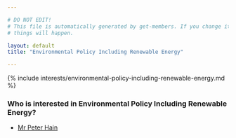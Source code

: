 ```yaml
---

# DO NOT EDIT!
# This file is automatically generated by get-members. If you change it, bad
# things will happen.

layout: default
title: "Environmental Policy Including Renewable Energy"

---
```


{% include interests/environmental-policy-including-renewable-energy.md %}

### Who is interested in Environmental Policy Including Renewable Energy?


* [Mr Peter Hain](../members/mr-peter-hain.html)
